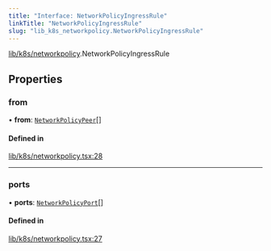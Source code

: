 ```yaml
---
title: "Interface: NetworkPolicyIngressRule"
linkTitle: "NetworkPolicyIngressRule"
slug: "lib_k8s_networkpolicy.NetworkPolicyIngressRule"
---
```


[lib/k8s/networkpolicy](../modules/lib_k8s_networkpolicy.md).NetworkPolicyIngressRule

## Properties

### from

• **from**: [`NetworkPolicyPeer`](lib_k8s_networkpolicy.NetworkPolicyPeer.md)[]

#### Defined in

[lib/k8s/networkpolicy.tsx:28](https://github.com/headlamp-k8s/headlamp/blob/840d05a1/frontend/src/lib/k8s/networkpolicy.tsx#L28)

___

### ports

• **ports**: [`NetworkPolicyPort`](lib_k8s_networkpolicy.NetworkPolicyPort.md)[]

#### Defined in

[lib/k8s/networkpolicy.tsx:27](https://github.com/headlamp-k8s/headlamp/blob/840d05a1/frontend/src/lib/k8s/networkpolicy.tsx#L27)
